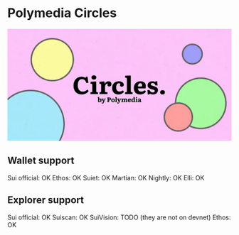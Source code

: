 # Polymedia Circles

![Polymedia Circles](./web/src/img/open-graph.webp)

## Wallet support

Sui official: OK
Ethos: OK
Suiet: OK
Martian: OK
Nightly: OK
Elli: OK

## Explorer support

Sui official: OK
Suiscan: OK
SuiVision: TODO (they are not on devnet)
Ethos: OK
